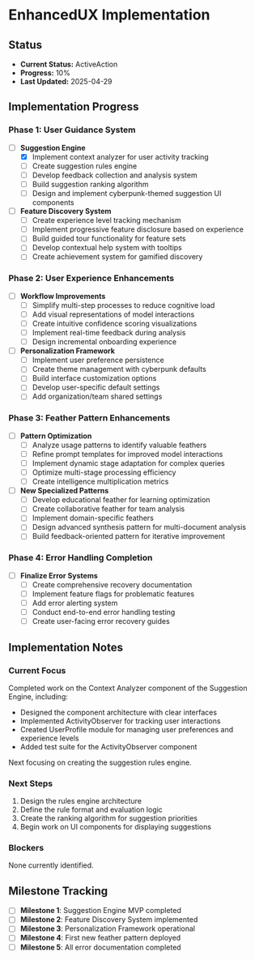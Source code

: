 # EnhancedUX Implementation

## Status

- **Current Status:** ActiveAction
- **Progress:** 10%
- **Last Updated:** 2025-04-29

## Implementation Progress

### Phase 1: User Guidance System

- [ ] **Suggestion Engine**
  - [x] Implement context analyzer for user activity tracking
  - [ ] Create suggestion rules engine
  - [ ] Develop feedback collection and analysis system
  - [ ] Build suggestion ranking algorithm
  - [ ] Design and implement cyberpunk-themed suggestion UI components

- [ ] **Feature Discovery System**
  - [ ] Create experience level tracking mechanism
  - [ ] Implement progressive feature disclosure based on experience
  - [ ] Build guided tour functionality for feature sets
  - [ ] Develop contextual help system with tooltips
  - [ ] Create achievement system for gamified discovery

### Phase 2: User Experience Enhancements

- [ ] **Workflow Improvements**
  - [ ] Simplify multi-step processes to reduce cognitive load
  - [ ] Add visual representations of model interactions
  - [ ] Create intuitive confidence scoring visualizations
  - [ ] Implement real-time feedback during analysis
  - [ ] Design incremental onboarding experience

- [ ] **Personalization Framework**
  - [ ] Implement user preference persistence
  - [ ] Create theme management with cyberpunk defaults
  - [ ] Build interface customization options
  - [ ] Develop user-specific default settings
  - [ ] Add organization/team shared settings

### Phase 3: Feather Pattern Enhancements

- [ ] **Pattern Optimization**
  - [ ] Analyze usage patterns to identify valuable feathers
  - [ ] Refine prompt templates for improved model interactions
  - [ ] Implement dynamic stage adaptation for complex queries
  - [ ] Optimize multi-stage processing efficiency
  - [ ] Create intelligence multiplication metrics

- [ ] **New Specialized Patterns**
  - [ ] Develop educational feather for learning optimization
  - [ ] Create collaborative feather for team analysis
  - [ ] Implement domain-specific feathers
  - [ ] Design advanced synthesis pattern for multi-document analysis
  - [ ] Build feedback-oriented pattern for iterative improvement

### Phase 4: Error Handling Completion

- [ ] **Finalize Error Systems**
  - [ ] Create comprehensive recovery documentation
  - [ ] Implement feature flags for problematic features
  - [ ] Add error alerting system
  - [ ] Conduct end-to-end error handling testing
  - [ ] Create user-facing error recovery guides

## Implementation Notes

### Current Focus

Completed work on the Context Analyzer component of the Suggestion Engine, including:

- Designed the component architecture with clear interfaces
- Implemented ActivityObserver for tracking user interactions
- Created UserProfile module for managing user preferences and experience levels
- Added test suite for the ActivityObserver component

Next focusing on creating the suggestion rules engine.

### Next Steps

1. Design the rules engine architecture
2. Define the rule format and evaluation logic
3. Create the ranking algorithm for suggestion priorities
4. Begin work on UI components for displaying suggestions

### Blockers

None currently identified.

## Milestone Tracking

- [ ] **Milestone 1**: Suggestion Engine MVP completed
- [ ] **Milestone 2**: Feature Discovery System implemented
- [ ] **Milestone 3**: Personalization Framework operational
- [ ] **Milestone 4**: First new feather pattern deployed
- [ ] **Milestone 5**: All error documentation completed
